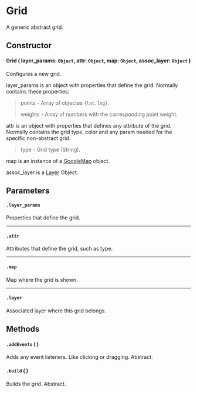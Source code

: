 # Grid
A generic abstract grid.

## Constructor

#### Grid ( layer_params: `Object`, attr: `Object`, map: `Object`, assoc_layer: `Object` )
 Configures a new grid.

 layer_params is an object with properties that define the grid. Normally contains these properties:

 > points - Array of objectes `{lat,lng}`.
 >
 > weights - Array of numbers with the corresponding point weight.

 attr is an object with properties that defines any attribute of the grid. Normally contains the grid type, color and any param needed for the specific non-abstract grid.

 > type - Grid type (String).

 map is an instance of a [GoogleMap](https://developers.google.com/maps/documentation/javascript/reference#Map) object.

 assoc_layer is a [Layer](/docs/docs/Layers/Layer.md) Object.

## Parameters

#### `.layer_params`
  Properties that define the grid.

---
#### `.attr`
  Attributes that define the grid, such as type.

---
#### `.map`
  Map where the grid is shown.

---
#### `.layer`
  Associated layer where this grid belongs.

## Methods

#### `.addEvents` ( )
  Adds any event listeners. Like clicking or dragging. Abstract.

#### `.build` ( )
  Builds the grid. Abstract.